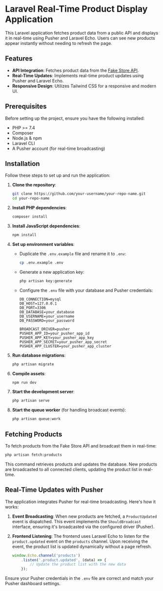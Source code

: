 # Laravel Real-Time Product Display Application

This Laravel application fetches product data from a public API and displays it in real-time using Pusher and Laravel Echo. Users can see new products appear instantly without needing to refresh the page.

## Features

- **API Integration**: Fetches product data from the [Fake Store API](https://fakestoreapi.com/).
- **Real-Time Updates**: Implements real-time product updates using Pusher and Laravel Echo.
- **Responsive Design**: Utilizes Tailwind CSS for a responsive and modern UI.

## Prerequisites

Before setting up the project, ensure you have the following installed:

- PHP >= 7.4
- Composer
- Node.js & npm
- Laravel CLI
- A Pusher account (for real-time broadcasting)

## Installation

Follow these steps to set up and run the application:

1. **Clone the repository**:

   ```bash
   git clone https://github.com/your-username/your-repo-name.git
   cd your-repo-name
   ```

2. **Install PHP dependencies**:

   ```bash
   composer install
   ```

3. **Install JavaScript dependencies**:

   ```bash
   npm install
   ```

4. **Set up environment variables**:

   - Duplicate the `.env.example` file and rename it to `.env`:

     ```bash
     cp .env.example .env
     ```

   - Generate a new application key:

     ```bash
     php artisan key:generate
     ```

   - Configure the `.env` file with your database and Pusher credentials:

     ```
     DB_CONNECTION=mysql
     DB_HOST=127.0.0.1
     DB_PORT=3306
     DB_DATABASE=your_database
     DB_USERNAME=your_username
     DB_PASSWORD=your_password

     BROADCAST_DRIVER=pusher
     PUSHER_APP_ID=your_pusher_app_id
     PUSHER_APP_KEY=your_pusher_app_key
     PUSHER_APP_SECRET=your_pusher_app_secret
     PUSHER_APP_CLUSTER=your_pusher_app_cluster
     ```

5. **Run database migrations**:

   ```bash
   php artisan migrate
   ```

6. **Compile assets**:

   ```bash
   npm run dev
   ```

7. **Start the development server**:

   ```bash
   php artisan serve
   ```

8. **Start the queue worker** (for handling broadcast events):

   ```bash
   php artisan queue:work
   ```

## Fetching Products

To fetch products from the Fake Store API and broadcast them in real-time:

```bash
php artisan fetch:products
```

This command retrieves products and updates the database. New products are broadcasted to all connected clients, updating the product list in real-time.

## Real-Time Updates with Pusher

The application integrates Pusher for real-time broadcasting. Here's how it works:

1. **Event Broadcasting**: When new products are fetched, a `ProductUpdated` event is dispatched. This event implements the `ShouldBroadcast` interface, ensuring it's broadcasted via the configured driver (Pusher).

2. **Frontend Listening**: The frontend uses Laravel Echo to listen for the `product.updated` event on the `products` channel. Upon receiving the event, the product list is updated dynamically without a page refresh.

   ```javascript
   window.Echo.channel('products')
       .listen('.product.updated', (data) => {
           // Update the product list with the new data
       });
   ```

Ensure your Pusher credentials in the `.env` file are correct and match your Pusher dashboard settings.

